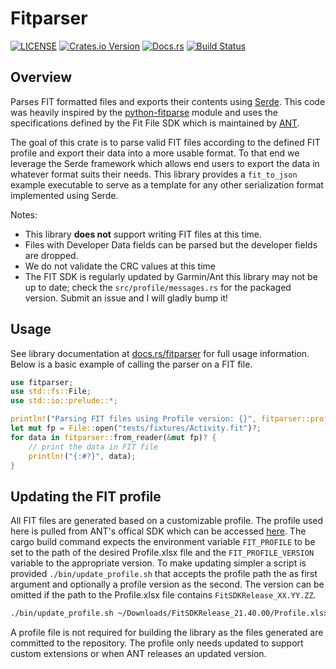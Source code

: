 # Fitparser
[![LICENSE](https://img.shields.io/badge/license-MIT-blue.svg)](LICENSE)
[![Crates.io Version](https://img.shields.io/crates/v/fitparser.svg)](https://crates.io/crates/fitparser)
[![Docs.rs](https://docs.rs/fitparser/badge.svg)](https://docs.rs/fitparser)
[![Build Status](https://travis-ci.org/stadelmanma/fitparse-rs.svg?branch=master)](https://travis-ci.org/stadelmanma/fitparse-rs)


## Overview

Parses FIT formatted files and exports their contents using
[Serde](https://github.com/serde-rs/serde). This code was heavily
inspired by the
[python-fitparse](https://github.com/dtcooper/python-fitparse) module
and uses the specifications defined by the Fit File SDK which is
maintained by [ANT](thisisant.com).

The goal of this crate is to parse valid FIT files according to the
defined FIT profile and export their data into a more usable format. To that
end we leverage the Serde framework which allows end users to export the
data in whatever format suits their needs. This library provides a
`fit_to_json` example executable to serve as a template for any
other serialization format implemented using Serde.

Notes:
 * This library **does not** support writing FIT files at this time.
 * Files with Developer Data fields can be parsed but the developer
   fields are dropped.
  * We do not validate the CRC values at this time
  * The FIT SDK is regularly updated by Garmin/Ant this library may not
    be up to date; check the `src/profile/messages.rs` for the packaged version.
    Submit an issue and I will gladly bump it!

## Usage

See library documentation at [docs.rs/fitparser](https://docs.rs/fitparser)
for full usage information. Below is a basic example of calling the parser
on a FIT file.
```rust
use fitparser;
use std::fs::File;
use std::io::prelude::*;

println!("Parsing FIT files using Profile version: {}", fitparser::profile::VERSION);
let mut fp = File::open("tests/fixtures/Activity.fit")?;
for data in fitparser::from_reader(&mut fp)? {
    // print the data in FIT file
    println!("{:#?}", data);
}
```


## Updating the FIT profile

All FIT files are generated based on a customizable profile. The profile
used here is pulled from ANT's offical SDK which can be accessed
[here](https://www.thisisant.com/developer/resources/downloads/). The
cargo build command expects the environment variable `FIT_PROFILE` to be set to the
path of the desired Profile.xlsx file and the `FIT_PROFILE_VERSION` variable to
the appropriate version. To make updating simpler a script is provided
`./bin/update_profile.sh` that accepts the profile path the as first argument
and optionally a profile version as the second. The version can be omitted
if the path to the Profile.xlsx file contains `FitSDKRelease_XX.YY.ZZ`.

```sh
./bin/update_profile.sh ~/Downloads/FitSDKRelease_21.40.00/Profile.xlsx
```

A profile file is not required for building the library as the files
generated are committed to the repository. The profile only needs
updated to support custom extensions or when ANT releases an updated
version.

